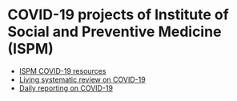 # COVID-19 projects of Institute of Social and Preventive Medicine (ISPM)

* [ISPM COVID-19 resources](https://www.ispm.unibe.ch/research/coronavirus_news/index_eng.html)
* [Living systematic review on COVID-19](living-review/)
* [Daily reporting on COVID-19](reports/)
